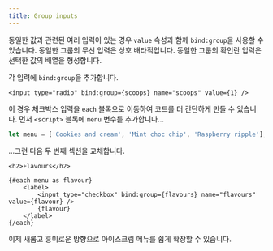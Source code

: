 ```yaml
---
title: Group inputs
---
```


동일한 값과 관련된 여러 입력이 있는 경우 `value` 속성과 함께 `bind:group`을 사용할 수 있습니다. 동일한 그룹의 무선 입력은 상호 배타적입니다. 동일한 그룹의 확인란 입력은 선택한 값의 배열을 형성합니다.

각 입력에 `bind:group`을 추가합니다.

```svelte
<input type="radio" bind:group={scoops} name="scoops" value={1} />
```

이 경우 체크박스 입력을 `each` 블록으로 이동하여 코드를 더 간단하게 만들 수 있습니다. 먼저 `<script>` 블록에 `menu` 변수를 추가합니다...

```js
let menu = ['Cookies and cream', 'Mint choc chip', 'Raspberry ripple'];
```

...그런 다음 두 번째 섹션을 교체합니다.

```svelte
<h2>Flavours</h2>

{#each menu as flavour}
	<label>
		<input type="checkbox" bind:group={flavours} name="flavours" value={flavour} />
		{flavour}
	</label>
{/each}
```

이제 새롭고 흥미로운 방향으로 아이스크림 메뉴를 쉽게 확장할 수 있습니다.
